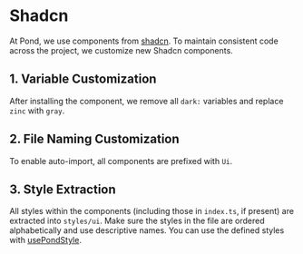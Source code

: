 # Shadcn

At Pond, we use components from [shadcn](https://www.shadcn-vue.com/docs/introduction.html). To maintain consistent code across the project, we customize new Shadcn components.

## 1. Variable Customization

After installing the component, we remove all `dark:` variables and replace `zinc` with `gray`.

## 2. File Naming Customization

To enable auto-import, all components are prefixed with `Ui`.

## 3. Style Extraction

All styles within the components (including those in `index.ts`, if present) are extracted into `styles/ui`. Make sure the styles in the file are ordered alphabetically and use descriptive names. You can use the defined styles with [usePondStyle](pond-style).
